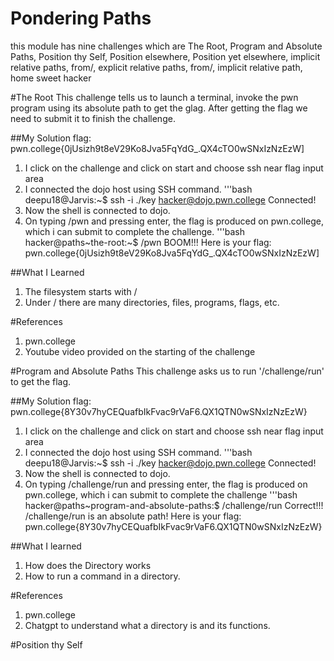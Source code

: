 # Pondering Paths
this module has nine challenges which are The Root, Program and Absolute Paths, Position thy Self, Position elsewhere, Position yet elsewhere, implicit relative paths, from/, explicit relative paths, from/, implicit relative path, home sweet hacker

#The Root
This challenge tells us to launch a terminal, invoke the pwn program using its absolute path to get the glag.
After getting the flag we need to submit it to finish the challenge.

##My Solution
flag: pwn.college{0jUsizh9t8eV29Ko8Jva5FqYdG_.QX4cTO0wSNxIzNzEzW]
1. I click on the challenge and click on start and choose ssh near flag input area
2. I connected the dojo host using SSH command.
   '''bash
   deepu18@Jarvis:~$ ssh -i ./key
   hacker@dojo.pwn.college
   Connected!
3. Now the shell is connected to dojo.
4. On typing /pwn and pressing enter, the flag is produced on pwn.college, which i can submit to complete the challenge.
   '''bash
   hacker@paths~the-root:~$ /pwn
   BOOM!!!
   Here is your flag:
   pwn.college{0jUsizh9t8eV29Ko8Jva5FqYdG_.QX4cTO0wSNxIzNzEzW]

##What I Learned
1. The filesystem starts with /
2. Under / there are many directories, files, programs, flags, etc.

#References
1. pwn.college
2. Youtube video provided on the starting of the challenge


#Program and Absolute Paths
This challenge asks us to run '/challenge/run' to get the flag.

##My Solution
flag: pwn.college{8Y30v7hyCEQuafbIkFvac9rVaF6.QX1QTN0wSNxIzNzEzW}
1. I click on the challenge and click on start and choose ssh near flag input area
2. I connected the dojo host using SSH command.
   '''bash
   deepu18@Jarvis:~$ ssh -i ./key
   hacker@dojo.pwn.college
   Connected!
3. Now the shell is connected to dojo.
4. On typing /challenge/run and pressing enter, the flag is produced on pwn.college, which i can submit to complete the challenge
   '''bash
   hacker@paths~program-and-absolute-paths:$ /challenge/run
   Correct!!!
   /challenge/run is an absolute path! Here is your flag:
   pwn.college{8Y30v7hyCEQuafbIkFvac9rVaF6.QX1QTN0wSNxIzNzEzW}

##What I learned
1. How does the Directory works
2. How to run a command in a directory.

#References
1. pwn.college
2. Chatgpt to understand what a directory is and its functions.

#Position thy Self
